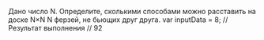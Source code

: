 Дано число N. Определите, сколькими способами можно расставить на доске N×N N ферзей, не бьющих друг друга.
var inputData = 8;
// Результат выполнения
// 92
